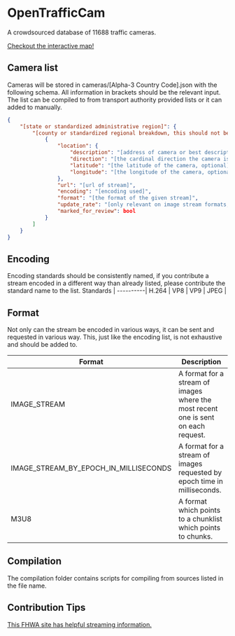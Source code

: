 # OpenTrafficCam
A crowdsourced database of 11688 traffic cameras.

[Checkout the interactive map!](http://otc.armchairresearch.org/map)

## Camera list
Cameras will be stored in cameras/[Alpha-3 Country Code].json with the following schema.  All information in brackets should be the relevant input.
The list can be compiled to from transport authority provided lists or it can added to manually.
```json
{
    "[state or standardized administrative region]": {
        "[county or standardized regional breakdown, this should not be skipped but if not applicable or unknown use 'other']": [
            {
                "location": {
                    "description": "[address of camera or best description of location]",
                    "direction": "[the cardinal direction the camera is facing, optional]",
                    "latitude": "[the latitude of the camera, optional]",
                    "longitude": "[the longitude of the camera, optional]"
                },
                "url": "[url of stream]",
                "encoding": "[encoding used]",
                "format": "[the format of the given stream]",
                "update_rate": "[only relevant on image stream formats, and even then is optional, but provides the rate at which the image provided can be pinged for an update]",
                "marked_for_review": bool
            }
        ]
    }
}
```

## Encoding
Encoding standards should be consistently named, if you contribute a stream encoded in a different way than already listed, please contribute the standard name to the list.
Standards |
----------|
H.264 |
VP8 |
VP9 |
JPEG |

## Format
Not only can the stream be encoded in various ways, it can be sent and requested in various way.  This, just like the encoding list, is not exhaustive and should be added to.

Format | Description
-------|------------
IMAGE_STREAM | A format for a stream of images where the most recent one is sent on each request.
IMAGE_STREAM_BY_EPOCH_IN_MILLISECONDS | A format for a stream of images requested by epoch time in milliseconds.
M3U8 | A format which points to a chunklist which points to chunks.

## Compilation
The compilation folder contains scripts for compiling from sources listed in the file name.

## Contribution Tips

[This FHWA site has helpful streaming information.](https://ops.fhwa.dot.gov/publications/fhwahop19037/appb.htm)
